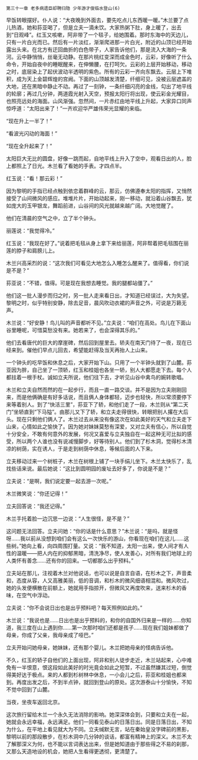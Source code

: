     第三十一章 老多病遗臣却聘归隐 少年游才俊临水登山(6) 

   早饭转眼摆好。仆人说：“大夜晚到外面去，要先吃点儿东西暖一暖。”木兰要了点儿热酒，她和荪亚喝了，但是立夫一滴未饮。大家热粥下肚，身上暖了，出去到“日观峰”。红玉又咳嗽，阿非带了一个毯子，给她围着。那时东海中的天边儿，只有一片白光而已。然后有一片淡红，渐渐爬进那一片白光，附近的山顶已经开始露出头来。在北方有迂回曲折的白色带子，人家告诉他们，那是流入大海的一条河。云中静悄悄，丝毫无动静。在那片桃红变深而成金色时，云彩，好像听了什么命令，开始自夜中的睡眠醒来，在伸懒腰，在打呵欠。云彩的上层开始移动，移动之时，底层染上了起伏波动半透明的紫色。所有的云彩一齐向东飘去。云层上下堆积，成为天上金碧辉煌的宫阙。下面的山顶越发清楚，纤细可见，没被云层遮盖的大地，还在黑暗中静止不动。再过了一刻钟，一条纤细闪亮的金线，勾出了地平线的轮廓；再过几分钟，两道霞光射入天空，预报太阳行将出现，使云彩金光耀目，也照亮远处的海面。山风渐强。忽然间，一片赤红由地平线上升起，大家异口同声惊呼道：“太阳出来了！”一齐欢迎华严雄伟荣光显耀的来临。

   “现在升上一半了！”

   “看波光闪动的海面！”

   “现在全升起来了！”

   太阳巨大无比的圆盘，好像一跳而起，自地平线上升入了空中，观看日出的人，脸上都照上了日光。木兰看了看她的手表。才四点半。

   红玉说：“看！那云彩！”

   因为黎明的手指已经点触到依恋着群峰的云，那云，仿佛遵奉太阳的指挥，又悄然接受了山间微风的感应。堆堆片片，开始动起来，刚一移动，就沿着山谷飘去，犹如庞大的玉甲银龙，舞蹈前进，山谷间的风光就越来越广阔。大地觉醒了。

   他们在清晨的空气之中，立了半个钟头。

   丽莲说：“我觉得冷。”

   红玉说：“我现在好了。”说着把毛毯从身上拿下来给丽莲，阿非帮着把毛毯围在丽莲的脖子和肩膀儿上。

   木兰兴高采烈的说：“这次我们可看见大地怎么入睡怎么醒来了。值得看，你们说是不是？”

   荪亚说：“不错，值得。可是现在我想去睡觉。我的腿都站僵了。”

   他们这一批人漫步而归之时，另一批人走来看日出，才知道已经误过，大为失望。黎明之时，似乎特别安静，除去足音，晨风吹动衣裙的声音之外，可说是万籁无声。

   木兰说：“好安静！鸟儿叫的声音都听不见。”立夫说：“咱们在高处。鸟儿在下面山谷里睡呢，可惜莫愁没有来。她若来了，也会深得其乐的。”

   他们去看唐代的巨大的摩崖碑，然后回到屋里去。轿夫在南天门待了一夜，现在已经来到。催他们早点儿回去，希望能赶得及当天再抬人上山来。

   一个钟头的吃早饭和休息之后，大家开始下山。只用了一个半钟头就到了山麓。荪亚因为胖，自己坐了一顶轿，红玉和桂姐也各坐一轿，别人大都愿走下去。每个人都拄着一根手杖。诚如立夫所说，他们往下去，才听见山谷中禽鸟的婉转歌唱。

   木兰和立夫自然而然的在一起步行，而且一直一路交谈。并不是因为立夫刚刚回来，而是他俩确是有好多话说，而且俩人身体都轻，迈步也轻快，所以常须要停下来等着别人。到了“快活三里”，荪亚下了轿，和他们走了一段，木兰则从“第二天门”坐轿直到“下马隘”。由那儿又下了轿，和立夫走得很快，转眼把别人撂在大后头。现在只剩他们俩人了。木兰过去从来没有像这次在如此美好的天气和立夫走下山来，心情如此之愉快了。因为她对妹妹莫愁有深爱，又对立夫有信心，所以自觉十分安全，不敢有何意外的发展，何况又喜爱与立夫独自在一起这种无可比拟的感受，所以两个人谁也没有说减慢脚步，好等待别人。他们到了杉木洞，觉得杉木清凉的树荫，实在诱人，于是走到树荫中休息，等候后面的人下来。

   立夫移动过来一个树桩子，木兰在树根上铺了一块手绢儿坐下。木兰太快乐了，乱找些话来说。最后她说：“这比到圆明园的废址去好多了，你说是不是？”

   立夫说：“是啊，我们说定要一起去游一次呢。”

   木兰微笑说：“你还记得！”

   立夫回答说：“我还记得。”

   木兰手托着脸一边沉思一边说：“人生很怪，是不是？”

   这问题无法回答。立夫问她：“你的话是什么意思？”木兰说：“是吗，就是怪呀……我以前从没想到咱们会有这么一次快乐的游山，你看现在咱们在这儿……这些树。”她向上看，向四周围打量。又说：“我不知道，太阳一出来，使人间才有人性的温暖——把人内在的抑郁黑暗，清洗净尽，使人发善心，对所有我们地球上的人类怀有善念……还有你的回来。一切都那么出乎预料。”

   立夫站在那儿，注视着木兰对他说话，也可以说是自言自语，在杉木之下，声音柔和，态度从容，人又高雅美丽，低的音调，和杉木的微风细语相混和。微风吹过，她的头发便横散在前额上，她就用手指掠开，但微风又再度吹来，送来杉木的香味，在空气中浮动。

   立夫说：“你不会说日出也是出乎预料吧？每天照例如此的。”

   木兰说：“我说也是……日出也是出乎预料的，和你的自国外归来是一样的……你知道，我三度在山上遇到你……第一次那时咱们还都是孩子……现在我们姐妹都做了母亲，你成了父亲，我母亲成了哑巴。”

   立夫开始问她母亲，她妹妹，还有那个婴儿。木兰把她母亲的怪病告诉他。

   不久，红玉的轿子自他们的上面出现，阿非和别人徒步走近，木兰站起来，心中难免有一半恨意，恨这段如此美好的时光竟会如此之短暂，不过虽然嫌其过短，倒觉得美好达于极点。来的人都到杉树林中休息，一小会儿之后，荪亚和桂姐也都来到。再度出发之后，不到半点钟，就回到登山的原处。这次游泰山十分愉快，不知不觉中回到了山麓。

   当夜，坐夜车返回北京。

   这次旅行留给木兰一个永久无法消除的影响。她深深体会到，只要和立夫在一起，她就会永远幸福，永远满足。他们一同看见泰山的日落日出。同是日落日出，不知为什么，在平地上看见就大为不同。立夫缄默无言，站在秦始皇没字碑前的黑影，黎明以前的那段散步，在杉木洞中几分钟的谈话，都富有精神上的深义。木兰不太了解那深义为何，也不能以言词表达出来，但是她知道由于那些得之不易的刹那，又那么天造地设的机会，她把人生看得更透彻，更清楚了。


